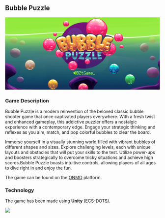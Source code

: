 ## Bubble Puzzle

![](Assets/banner.png)

### Game Description

Bubble Puzzle is a modern reinvention of the beloved classic bubble shooter game that once captivated players everywhere. With a fresh twist and enhanced gameplay, this addictive puzzler offers a nostalgic experience with a contemporary edge. Engage your strategic thinking and reflexes as you aim, match, and pop colorful bubbles to clear the board.

Immerse yourself in a visually stunning world filled with vibrant bubbles of different shapes and sizes. Explore challenging levels, each with unique layouts and obstacles that will put your skills to the test. Utilize power-ups and boosters strategically to overcome tricky situations and achieve high scores.Bubble Puzzle boasts intuitive controls, allowing players of all ages to dive right in and enjoy the fun.

The game can be found on the [ONMO](https://play.onmo.com/) platform.

### Technology

The game has been made using **Unity** (ECS-DOTS).

![](Assets/gameplay.gif)
